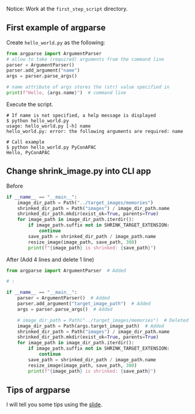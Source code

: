 Notice: Work at the `first_step_script` directory.

## First example of argparse

Create `hello_world.py` as the following:

```python
from argparse import ArgumentParser
# allow to take (required) arguments from the command line
parser = ArgumentParser()
parser.add_argument("name")
args = parser.parse_args()

# name attribute of args stores the (str) value specified in 
print(f"Hello, {args.name}")  # command line
```

Execute the script.

```
# If name is not specified, a help message is displayed
$ python hello_world.py
usage: hello_world.py [-h] name
hello_world.py: error: the following arguments are required: name

# Call example
$ python hello_world.py PyConAPAC
Hello, PyConAPAC
```

## Change shrink_image.py into CLI app

Before

```python
if __name__ == "__main__":
    image_dir_path = Path("../target_images/memories")
    shrinked_dir_path = Path("images") / image_dir_path.name
    shrinked_dir_path.mkdir(exist_ok=True, parents=True)
    for image_path in image_dir_path.iterdir():
        if image_path.suffix not in SHRINK_TARGET_EXTENSION:
            continue
        save_path = shrinked_dir_path / image_path.name
        resize_image(image_path, save_path, 300)
        print(f"{image_path} is shrinked: {save_path}")
```

After (Add 4 lines and delete 1 line)

```python
from argparse import ArgumentParser  # Added

# :

if __name__ == "__main__":
    parser = ArgumentParser()  # Added
    parser.add_argument("target_image_path")  # Added
    args = parser.parse_args()  # Added

    # image_dir_path = Path("../target_images/memories")  # Deleted
    image_dir_path = Path(args.target_image_path)  # Added
    shrinked_dir_path = Path("images") / image_dir_path.name
    shrinked_dir_path.mkdir(exist_ok=True, parents=True)
    for image_path in image_dir_path.iterdir():
        if image_path.suffix not in SHRINK_TARGET_EXTENSION:
            continue
        save_path = shrinked_dir_path / image_path.name
        resize_image(image_path, save_path, 300)
        print(f"{image_path} is shrinked: {save_path}")
```

## Tips of argparse

I will tell you some tips using the [slide](https://docs.google.com/presentation/d/1N5kNws1d1c3S00hBQjb9sPETovACgm0yRIzNPMR2Nmk/edit?usp=sharing).
